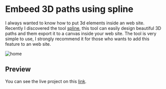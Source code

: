 # Embeed 3D paths using spline

I always wanted to know how to put 3d elements inside an web site. Recently I discovered the tool [spline](https://app.spline.design/), this tool can easily design beautiful 3D paths and them export it to a canvas inside your web site. The tool is very simple to use, I strongly recommend it for those who wants to add this feature to an web site.

![home](./readme_data/preview.gif)

## Preview

You can see the live project on this [link](https://gabrielbortolote.github.io/3D-path-using-react/).
